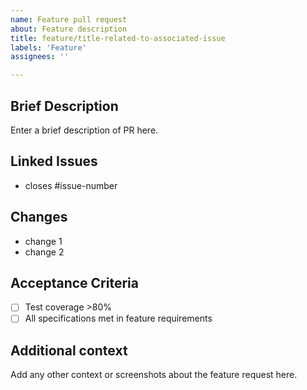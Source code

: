 ```yaml
---
name: Feature pull request
about: Feature description
title: feature/title-related-to-associated-issue
labels: 'Feature'
assignees: ''

---
```


## Brief Description
Enter a brief description of PR here.

## Linked Issues
- closes #issue-number

## Changes
- change 1
- change 2

## Acceptance Criteria
- [ ] Test coverage >80%
- [ ] All specifications met in feature requirements

## Additional context
Add any other context or screenshots about the feature request here.
